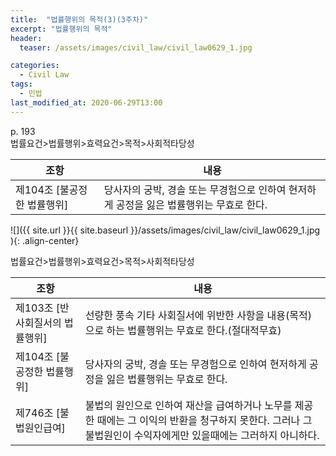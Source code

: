 ```yaml
---
title:  "법률행위의 목적(3)(3주차)"
excerpt: "법률행위의 목적"
header:
  teaser: /assets/images/civil_law/civil_law0629_1.jpg

categories:
  - Civil Law
tags:
  - 민법
last_modified_at: 2020-06-29T13:00
---
```


p. 193  
법률요건>법률행위>효력요건>목적>사회적타당성    


|		<center>조항</center>		|	<center>내용</center>	| 
| :-------------------------------------------	| :---------------------------	| 
| 제104조 [불공정한 법률행위]				| 당사자의 궁박, 경솔 또는 무경험으로 인하여 현저하게 공정을 잃은 법률행위는 무효로 한다.	| 


![]({{ site.url }}{{ site.baseurl }}/assets/images/civil_law/civil_law0629_1.jpg   ){: .align-center}



법률요건>법률행위>효력요건>목적>사회적타당성    

|		<center>조항</center>		|	<center>내용</center>	| 
| :-------------------------------------------	| :---------------------------	| 
| 제103조 [반사회질서의 법률행위]				| 선량한 풍속 기타 사회질서에 위반한 사항을 내용(목적)으로 하는 법률행위는 무효로 한다.(절대적무효)	| 
| 제104조 [불공정한 법률행위]				| 당사자의 궁박, 경솔 또는 무경험으로 인하여 현저하게 공정을 잃은 법률행위는 무효로 한다.	| 
| 제746조 [불법원인급여]				| 불법의 원인으로 인하여 재산을 급여하거나 노무를 제공한 때에는 그 이익의 반환을 청구하지 못한다. 그러나 그 불법원인이 수익자에게만 있을때에는 그러하지 아니하다.	| 